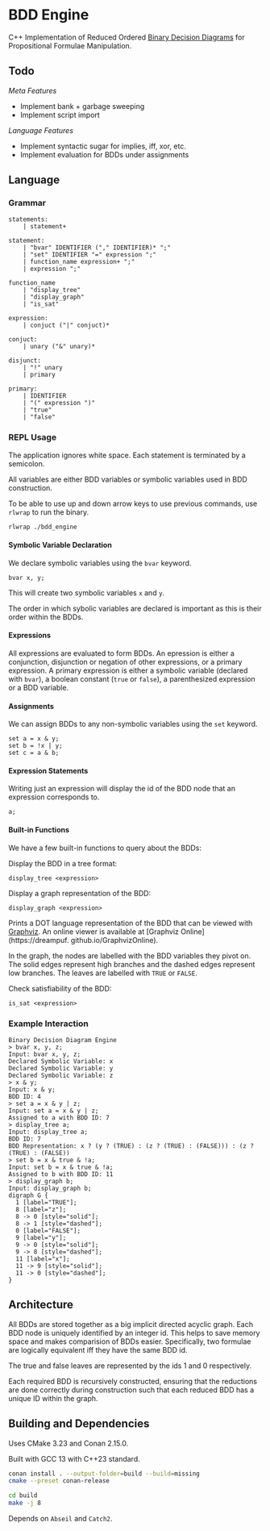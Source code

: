 # BDD Engine

C++ Implementation of Reduced Ordered [Binary Decision Diagrams](https://en.wikipedia.org/wiki/Binary_decision_diagram) for Propositional Formulae Manipulation.

## Todo

*Meta Features*
- Implement bank + garbage sweeping
- Implement script import

*Language Features*
- Implement syntactic sugar for implies, iff, xor, etc.
- Implement evaluation for BDDs under assignments


## Language
### Grammar
```
statements:
    | statement+

statement: 
    | "bvar" IDENTIFIER ("," IDENTIFIER)* ";"
    | "set" IDENTIFIER "=" expression ";"
    | function_name expression+ ";"
    | expression ";"

function_name
    | "display_tree" 
    | "display_graph"
    | "is_sat"

expression:
    | conjuct ("|" conjuct)*

conjuct:
    | unary ("&" unary)*

disjunct:
    | "!" unary
    | primary

primary:
    | IDENTIFIER
    | "(" expression ")"
    | "true"
    | "false"
```

### REPL Usage
The application ignores white space. Each statement is terminated by a semicolon.

All variables are either BDD variables or symbolic variables used in BDD construction.

To be able to use up and down arrow keys to use previous commands, use `rlwrap` to run the binary.

```bash
rlwrap ./bdd_engine
```

#### Symbolic Variable Declaration
We declare symbolic variables using the `bvar` keyword. 

```
bvar x, y; 
```
This will create two symbolic variables `x` and `y`.

The order in which sybolic variables are declared is important as this is their order within the BDDs.

#### Expressions
All expressions are evaluated to form BDDs. An epression is either a conjunction, disjunction or negation of other expressions, or a primary expression. A primary expression is either a symbolic variable (declared with `bvar`), a boolean constant (`true` or `false`), a parenthesized expression or a BDD variable.

#### Assignments
We can assign BDDs to any non-symbolic variables using the `set` keyword.

```
set a = x & y;
set b = !x | y;
set c = a & b;
```

#### Expression Statements
Writing just an expression will display the id of the BDD node that an expression corresponds to.

```
a;
```

#### Built-in Functions
We have a few built-in functions to query about the BDDs:

Display the BDD in a tree format:
```
display_tree <expression>
```

Display a graph representation of the BDD:
```
display_graph <expression>
```

Prints a DOT language representation of the BDD that can be viewed with [Graphviz](https://graphviz.org/). An online viewer is available at [Graphviz Online](https://dreampuf. github.io/GraphvizOnline). 

In the graph, the nodes are labelled with the BDD variables they pivot on. The solid edges represent high branches and the dashed edges represent low branches. The leaves are labelled with `TRUE` or `FALSE`.

Check satisfiability of the BDD:
```
is_sat <expression>
```


### Example Interaction
```
Binary Decision Diagram Engine
> bvar x, y, z;
Input: bvar x, y, z;
Declared Symbolic Variable: x
Declared Symbolic Variable: y
Declared Symbolic Variable: z
> x & y;
Input: x & y;
BDD ID: 4
> set a = x & y | z;
Input: set a = x & y | z;
Assigned to a with BDD ID: 7
> display_tree a;
Input: display_tree a;
BDD ID: 7
BDD Representation: x ? (y ? (TRUE) : (z ? (TRUE) : (FALSE))) : (z ? (TRUE) : (FALSE))
> set b = x & true & !a;
Input: set b = x & true & !a;
Assigned to b with BDD ID: 11
> display_graph b;
Input: display_graph b;
digraph G {
  1 [label="TRUE"];
  8 [label="z"];
  8 -> 0 [style="solid"];
  8 -> 1 [style="dashed"];
  0 [label="FALSE"];
  9 [label="y"];
  9 -> 0 [style="solid"];
  9 -> 8 [style="dashed"];
  11 [label="x"];
  11 -> 9 [style="solid"];
  11 -> 0 [style="dashed"];
}
```

## Architecture
All BDDs are stored together as a big implicit directed acyclic graph. Each BDD node is uniquely identified by an integer id. This helps to save memory space and makes comparision of BDDs easier. Specifically, two formulae are logically equivalent iff they have the same BDD id.

The true and false leaves are represented by the ids 1 and 0 respectively.

Each required BDD is recursively constructed, ensuring that the reductions are done correctly during construction such that each reduced BDD has a unique ID within the graph.




## Building and Dependencies
Uses CMake 3.23 and Conan 2.15.0. 

Built with GCC 13 with C++23 standard.
```bash
conan install . --output-folder=build --build=missing
cmake --preset conan-release

cd build
make -j 8
```

Depends on `Abseil` and `Catch2`.

